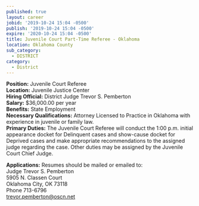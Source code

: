 ```yaml
---
published: true
layout: career
jobid: '2019-10-24 15:04 -0500'
publish: '2019-10-24 15:04 -0500'
expire: '2020-10-24 15:04 -0500'
title: Juvenile Court Part-Time Referee - Oklahoma
location: Oklahoma County
sub_category:
  - DISTRICT
category:
  - District
---
```

**Position:** Juvenile Court Referee   
**Location:** Juvenile Justice Center  
**Hiring Official:** District Judge Trevor S. Pemberton  
**Salary:** $36,000.00 per year  
**Benefits:** State Employment  
**Necessary Qualifications:** Attorney Licensed to Practice in Oklahoma with experience in juvenile or family law.  
**Primary Duties:** The Juvenile Court Referee will conduct the 1:00 p.m. initial appearance docket for Delinquent cases and show-cause docket for Deprived cases and make appropriate recommendations to the assigned judge regarding the case.  Other duties may be assigned by the Juvenile Court Chief Judge.  

**Applications:** Resumes should be mailed or emailed to:  
Judge Trevor S. Pemberton  
5905 N. Classen Court  
Oklahoma City, OK  73118  
Phone 713-6796  
[trevor.pemberton@oscn.net](mailto:trevor.pemberton@oscn.net)
